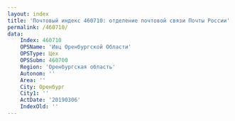 ```yaml
---
layout: index
title: 'Почтовый индекс 460710: отделение почтовой связи Почты России'
permalink: /460710/
data:
    Index: 460710
    OPSName: 'Ивц Оренбургской Области'
    OPSType: Цех
    OPSSubm: 460700
    Region: 'Оренбургская область'
    Autonom: ''
    Area: ''
    City: Оренбург
    City1: ''
    ActDate: '20190306'
    IndexOld: ''
---
```

